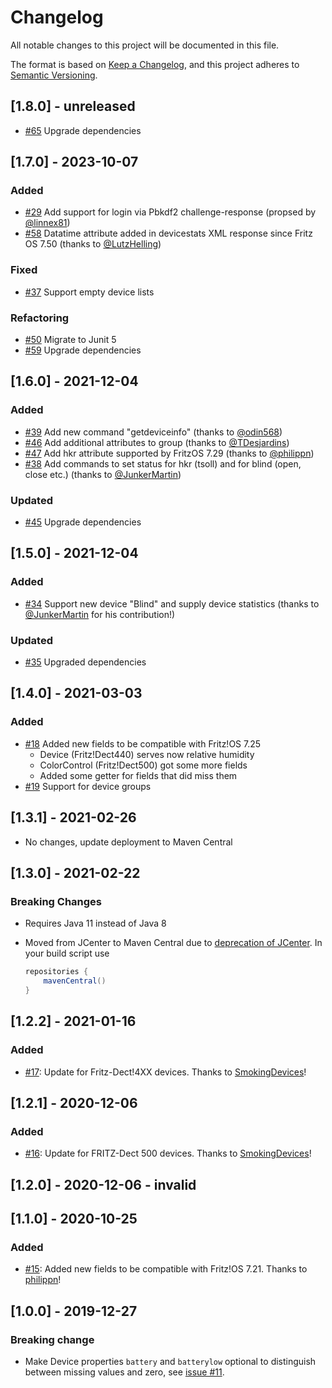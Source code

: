 # Changelog

All notable changes to this project will be documented in this file.

The format is based on [Keep a Changelog](https://keepachangelog.com/en/1.0.0/),
and this project adheres to [Semantic Versioning](https://semver.org/spec/v2.0.0.html).

## [1.8.0] - unreleased

- [#65](https://github.com/kaklakariada/fritzbox-java-api/pull/65) Upgrade dependencies

## [1.7.0] - 2023-10-07

### Added

- [#29](https://github.com/kaklakariada/fritzbox-java-api/issues/29) Add support for login via Pbkdf2 challenge-response (propsed by [@linnex81](https://github.com/linnex81))
- [#58](https://github.com/kaklakariada/fritzbox-java-api/pull/58) Datatime attribute added in devicestats XML response since Fritz OS 7.50 (thanks to [@LutzHelling](https://github.com/LutzHelling))

### Fixed

- [#37](https://github.com/kaklakariada/fritzbox-java-api/issues/37) Support empty device lists

### Refactoring

- [#50](https://github.com/kaklakariada/fritzbox-java-api/pull/50) Migrate to Junit 5
- [#59](https://github.com/kaklakariada/fritzbox-java-api/pull/59) Upgrade dependencies

## [1.6.0] - 2021-12-04

### Added

- [#39](https://github.com/kaklakariada/fritzbox-java-api/pull/39) Add new command "getdeviceinfo" (thanks to [@odin568](https://github.com/odin568))
- [#46](https://github.com/kaklakariada/fritzbox-java-api/pull/46) Add additional attributes to group (thanks to [@TDesjardins](https://github.com/TDesjardins))
- [#47](https://github.com/kaklakariada/fritzbox-java-api/pull/47) Add hkr attribute supported by FritzOS 7.29 (thanks to [@philippn](https://github.com/philippn))
- [#38](https://github.com/kaklakariada/fritzbox-java-api/pull/38) Add commands to set status for hkr (tsoll) and for blind (open, close etc.) (thanks to [@JunkerMartin](https://github.com/JunkerMartin))

### Updated

- [#45](https://github.com/kaklakariada/fritzbox-java-api/pull/45) Upgrade dependencies

## [1.5.0] - 2021-12-04

### Added

- [#34](https://github.com/kaklakariada/fritzbox-java-api/pull/34) Support new device "Blind" and supply device statistics (thanks to [@JunkerMartin](https://github.com/JunkerMartin) for his contribution!)

### Updated

- [#35](https://github.com/kaklakariada/fritzbox-java-api/pull/35) Upgraded dependencies

## [1.4.0] - 2021-03-03

### Added

- [#18](https://github.com/kaklakariada/fritzbox-java-api/pull/18) Added new fields to be compatible with Fritz!OS 7.25
  - Device (Fritz!Dect440) serves now relative humidity
  - ColorControl (Fritz!Dect500) got some more fields
  - Added some getter for fields that did miss them
- [#19](https://github.com/kaklakariada/fritzbox-java-api/pull/19) Support for device groups

## [1.3.1] - 2021-02-26

- No changes, update deployment to Maven Central

## [1.3.0] - 2021-02-22

### Breaking Changes

- Requires Java 11 instead of Java 8
- Moved from JCenter to Maven Central due to [deprecation of JCenter](https://jfrog.com/blog/into-the-sunset-bintray-jcenter-gocenter-and-chartcenter/). In your build script use

  ```gradle
  repositories {
      mavenCentral()
  }
  ```

## [1.2.2] - 2021-01-16

### Added

- [#17](https://github.com/kaklakariada/fritzbox-java-api/pull/17): Update for Fritz-Dect!4XX devices. Thanks to [SmokingDevices](https://github.com/SmokingDevices)!

## [1.2.1] - 2020-12-06

### Added

- [#16](https://github.com/kaklakariada/fritzbox-java-api/pull/16): Update for FRITZ-Dect 500 devices. Thanks to [SmokingDevices](https://github.com/SmokingDevices)!

## [1.2.0] - 2020-12-06 - invalid

## [1.1.0] - 2020-10-25

### Added

- [#15](https://github.com/kaklakariada/fritzbox-java-api/pull/15): Added new fields to be compatible with Fritz!OS 7.21. Thanks to [philippn](https://github.com/philippn)!

## [1.0.0] - 2019-12-27

### Breaking change

- Make Device properties `battery` and `batterylow` optional to distinguish between missing values and zero, see [issue #11](https://github.com/kaklakariada/fritzbox-java-api/issues/11).
